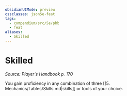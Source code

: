 ```yaml
---
obsidianUIMode: preview
cssclasses: json5e-feat
tags:
  - compendium/src/5e/phb
  - feat
aliases:
  - Skilled
---
```

# Skilled
*Source: Player's Handbook p. 170*  

You gain proficiency in any combination of three [[5. Mechanics/Tables/Skills.md\|skills]] or tools of your choice.
